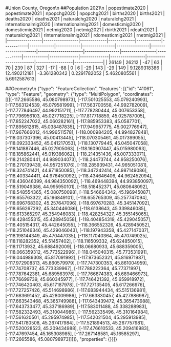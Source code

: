 #Union County, Oregon\n
##Population 2021\n
| popestimate2020 | popestimate2021 | npopchg2020 | npopchg2021 | births2020 | births2021 | deaths2020 | deaths2021 | naturalchg2020 | naturalchg2021 | internationalmig2020 | internationalmig2021 | domesticmig2020 | domesticmig2021 | netmig2020 | netmig2021 |  rbirth2021  |  rdeath2021  | rnaturalchg2021 | rinternationalmig2021 | rdomesticmig2021 | rnetmig2021  |
|-----------------|-----------------|-------------|-------------|------------|------------|------------|------------|----------------|----------------|----------------------|----------------------|-----------------|-----------------|------------|------------|--------------|--------------|-----------------|-----------------------|------------------|--------------|
| 26149           | 26212           | -47         | 63          | 70         | 239        | 87         | 327        | -17            | -88            | 0                    | 6                    | -29             | 143             | -29        | 149        | 9.1289318386 | 12.490212181 | -3.361280342    | 0.2291782052          | 5.4620805561     | 5.6912587613|

##Geometry\n
{"type": "FeatureCollection", "features": [{"id": "41061", "type": "Feature", "geometry": {"type": "MultiPolygon", "coordinates": [[[[-117.2665586, 45.080798973], [-117.501025553, 45.079240993], [-117.563124539, 45.079581999], [-117.563700558, 44.992782009], [-117.777846497, 44.992151711], [-117.778280444, 45.007653358], [-117.796956103, 45.027718225], [-117.817718859, 45.025787005], [-117.852247022, 45.060282161], [-117.885953383, 45.0587701], [-117.895612815, 45.038487835], [-117.949957775, 45.002776947], [-117.967666012, 44.996511578], [-118.000984205, 44.994827848], [-118.037307396, 45.00413445], [-118.070305461, 45.017399055], [-118.092333452, 45.041217053], [-118.130779445, 45.045047058], [-118.141887446, 45.027905063], [-118.160907447, 45.015980063], [-118.185862441, 45.019386062], [-118.214351436, 45.007333071], [-118.214280441, 44.989034073], [-118.24473744, 44.958250076], [-118.270139439, 44.957251076], [-118.285939431, 44.965051081], [-118.324741421, 44.971850085], [-118.347242414, 44.987149086], [-118.403344411, 44.976450092], [-118.434646406, 44.962452094], [-118.436046399, 44.984350092], [-118.469448394, 44.993850097], [-118.519049386, 44.995950101], [-118.518452371, 45.080648092], [-118.548554365, 45.080750098], [-118.546664342, 45.196945087], [-118.655763322, 45.196849101], [-118.655765309, 45.257747094], [-118.696768302, 45.257647096], [-118.697670283, 45.345147092], [-118.656267292, 45.340446086], [-118.6138643, 45.339846085], [-118.613365297, 45.354946083], [-118.428254327, 45.355145065], [-118.428455315, 45.428945058], [-118.404854319, 45.429045057], [-118.405154317, 45.442645055], [-118.366552326, 45.428945052], [-118.251046346, 45.429046043], [-118.197943358, 45.427147037], [-118.198144349, 45.470447035], [-118.117040364, 45.470749025], [-118.118282352, 45.51457402], [-118.116509332, 45.624850015], [-118.11713932, 45.688492009], [-118.06680933, 45.688359005], [-118.066359312, 45.773522996], [-118.045040315, 45.773531991], [-118.044989308, 45.817091992], [-117.973652321, 45.816971987], [-117.972908313, 45.860579979], [-117.747300353, 45.861004959], [-117.74708737, 45.773339967], [-117.788222364, 45.77371997], [-117.787642381, 45.689563976], [-117.766874383, 45.689466973], [-117.76699739, 45.660345977], [-117.746421392, 45.659918972], [-117.746420403, 45.617187978], [-117.727135405, 45.617266976], [-117.727257426, 45.514698986], [-117.683944434, 45.515136981], [-117.683691452, 45.428009986], [-117.663830457, 45.427886987], [-117.663543468, 45.365749988], [-117.643439472, 45.365473988], [-117.643733477, 45.337186989], [-117.583011488, 45.338288983], [-117.582332493, 45.310044986], [-117.562335496, 45.310164984], [-117.561620501, 45.295974985], [-117.542021504, 45.295913985], [-117.541780508, 45.267417984], [-117.521894513, 45.267757981], [-117.520028523, 45.209434988], [-117.476610533, 45.209416983], [-117.47697454, 45.165308985], [-117.267148581, 45.16585297], [-117.2665586, 45.080798973]]]]}, "properties": {}}]}
